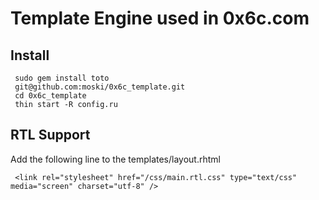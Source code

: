 Template Engine used in 0x6c.com
===================================

Install
--------
     sudo gem install toto
     git@github.com:moski/0x6c_template.git
     cd 0x6c_template
     thin start -R config.ru 
   
RTL Support  
-------------
Add the following line to the templates/layout.rhtml

     <link rel="stylesheet" href="/css/main.rtl.css" type="text/css" media="screen" charset="utf-8" />